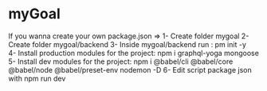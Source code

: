 # myGoal
If you wanna create your own package.json =>
1- Create folder mygoal
2- Create folder mygoal/backend
3- Inside mygoal/backend run : pm init -y  
4- Install production modules for the project: npm i graphql-yoga mongoose 
5- Install dev modules for the project: npm i @babel/cli @babel/core @babel/node @babel/preset-env nodemon -D
6- Edit script package json with npm run dev

